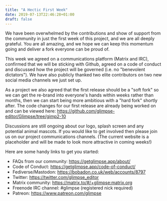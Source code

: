 ```yaml
---
title: "A Hectic First Week"
date: 2019-07-13T22:46:28+01:00
draft: false
---
```

We have been overwhelmed by the contributions and show of support from the community in just the first week of this project, and we are all deeply grateful. You are all amazing, and we hope we can keep this momentum going and deliver a fork everyone can be proud of.

This week we agreed on a communications platform (Matrix and IRC), confirmed that we will be sticking with Github, agreed on a code of conduct and discussed how the project will be governed (i.e. no "benevolent dictators").  We have also publicly thanked two elite contributors on two new social media channels we just set up.

As a project we also agreed that the first release should be a "soft fork" so we can get the re-brand into everyone's hands within weeks rather than months, then we can start being more ambitious with a "hard fork" shortly after. The code changes for our first release are already being worked on and can be viewed here: https://github.com/glimpse-editor/Glimpse/tree/gimp2-10

Discussions are still ongoing about our logo, splash screen and any potential animal mascots. If you would like to get involved then please join us on our project communications channels. (The current website is a placeholder and will be made to look more attractive in coming weeks!)

Here are some handy links to get you started:

- FAQs from our community: https://getglimpse.app/about/
- Code of Conduct: https://getglimpse.app/code-of-conduct/
- Fediverse/Mastodon: https://bobadon.co.uk/web/accounts/8797
- Twitter: https://twitter.com/glimpse_editor
- Matrix community:  https://matrix.to/#/+glimpse:matrix.org
- Freenode IRC channel: #glimpse  (registered nick required)
- Patreon: https://www.patreon.com/glimpse
